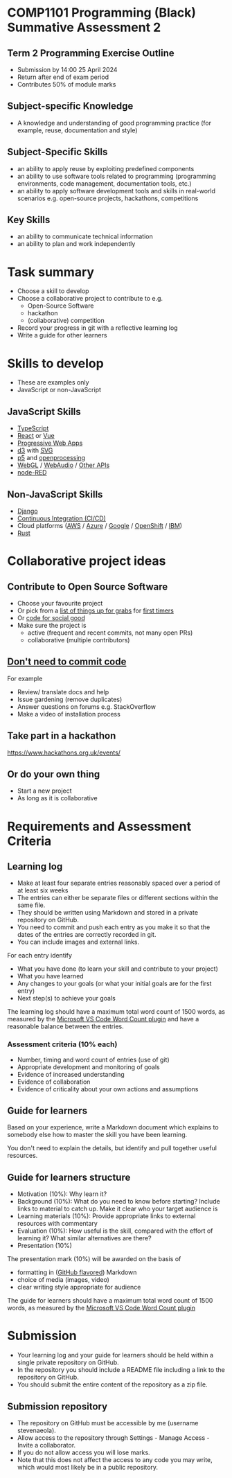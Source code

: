 
# COMP1101 Programming (Black) Summative Assessment 2


## Term 2 Programming Exercise Outline

- Submission by 14:00 25 April 2024
- Return after end of exam period
- Contributes 50% of module marks


## Subject-specific Knowledge

- A knowledge and understanding of good programming practice (for example, reuse, documentation and style)


## Subject-Specific Skills

- an ability to apply reuse by exploiting predefined components
- an ability to use software tools related to programming (programming environments, code management, documentation tools, etc.)
- an ability to apply software development tools and skills in real-world scenarios e.g. open-source projects, hackathons, competitions


## Key Skills

- an ability to communicate technical information
- an ability to plan and work independently


# Task summary

- Choose a skill to develop
- Choose a collaborative project to contribute to e.g.
  - Open-Source Software
  - hackathon
  - (collaborative) competition
- Record your progress in git with a reflective learning log
- Write a guide for other learners


# Skills to develop 

- These are examples only
- JavaScript or non-JavaScript


## JavaScript Skills


- [TypeScript](https://www.typescriptlang.org/)
- [React](https://reactjs.org/) or [Vue](https://vuejs.org/)
- [Progressive Web Apps](https://web.dev/progressive-web-apps/)
- [d3](https://d3js.org/) with [SVG](https://developer.mozilla.org/en-US/docs/Web/SVG)
- [p5](https://p5js.org/) and [openprocessing](https://www.openprocessing.org/)
- [WebGL](https://developer.mozilla.org/en-US/docs/Web/API/WebGL_API/Tutorial/Getting_started_with_WebGL) / [WebAudio](https://developer.mozilla.org/en-US/docs/Web/API/Web_Audio_API) / [Other APIs](https://developer.mozilla.org/en-US/docs/Web/API)
- [node-RED](https://nodered.org/)


## Non-JavaScript Skills


- [Django](https://www.djangoproject.com/)
- [Continuous Integration (CI/CD)](https://www.atlassian.com/continuous-delivery/continuous-integration)
- Cloud platforms ([AWS](https://aws.amazon.com/) / [Azure](https://azure.microsoft.com/en-gb/) / [Google](https://cloud.google.com/appengine) / [OpenShift](https://www.openshift.com/) / [IBM](https://cloud.ibm.com/docs))
- [Rust](https://www.rust-lang.org/)


# Collaborative project ideas 


## Contribute to Open Source Software

- Choose your favourite project
- Or pick from a [list of things up for grabs](https://up-for-grabs.net/#/) for [first timers](https://www.firsttimersonly.com/)
- Or [code for social good](https://app.code4socialgood.org/project/list/projects)
- Make sure the project is 
  - active (frequent and recent commits, not many open PRs) 
  - collaborative (multiple contributors)


## [Don't need to commit code](https://opensource.guide/how-to-contribute/) 
For example

- Review/ translate docs and help
- Issue gardening (remove duplicates)
- Answer questions on forums e.g. StackOverflow
- Make a video of installation process


## Take part in a hackathon

<https://www.hackathons.org.uk/events/>


## Or do your own thing 

- Start a new project
- As long as it is collaborative


# Requirements and Assessment Criteria


## Learning log

- Make at least four separate entries reasonably spaced over a period of at least six weeks
- The entries can either be separate files or different sections within the same file. 
- They should be written using Markdown and stored in a private repository on GitHub. 
- You need to commit and push each entry as you make it so that the dates of the entries are correctly recorded in git. 
- You can include images and external links.


For each entry identify

- What you have done (to learn your skill and contribute to your project)
- What you have learned
- Any changes to your goals (or what your initial goals are for the first entry)
- Next step(s) to achieve your goals 

The learning log should have a maximum total word count of 1500 words, as measured by the [Microsoft VS Code Word Count plugin](https://marketplace.visualstudio.com/items?itemName=ms-vscode.wordcount) and have a reasonable balance between the entries.


### Assessment criteria (10% each)
- Number, timing and word count of entries (use of git)
- Appropriate development and monitoring of goals
- Evidence of increased understanding
- Evidence of collaboration
- Evidence of criticality about your own actions and assumptions


## Guide for learners

Based on your experience, write a Markdown document which explains to somebody else how to master the skill you have been learning. 

You don't need to explain the details, but identify and pull together useful resources.


## Guide for learners structure

- Motivation (10%): Why learn it?
- Background (10%): What do you need to know before starting? Include links to material to catch up. Make it clear who your target audience is
- Learning materials (10%): Provide appropriate links to external resources with commentary
- Evaluation (10%): How useful is the skill, compared with the effort of learning it? What similar alternatives are there?
- Presentation (10%)


The presentation mark (10%) will be awarded on the basis of

  - formatting in ([GitHub flavored](https://GitHub.GitHub.com/gfm/)) Markdown
  - choice of media (images, video)
  - clear writing style appropriate for audience


 The guide for learners should have a maximum total word count of 1500 words, as measured by the [Microsoft VS Code Word Count plugin](https://marketplace.visualstudio.com/items?itemName=ms-vscode.wordcount) 


# Submission

- Your learning log and your guide for learners should be held within a single private repository on GitHub. 
- In the repository you should include a README file including a link to the repository on GitHub. 
- You should submit the entire content of the repository as a zip file.


## Submission repository

- The repository on GitHub must be accessible by me (username stevenaeola).
- Allow access to the repository through Settings - Manage Access - Invite a collaborator. 
- If you do not allow access you will lose marks. 
- Note that this does not affect the access to any code you may write, which would most likely be in a public repository.


